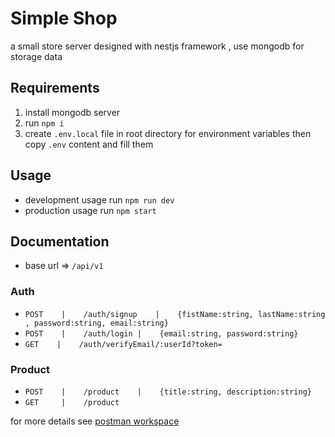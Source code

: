 # Simple Shop
a small store server designed with nestjs framework , use mongodb for storage data

## Requirements

1. install mongodb server
2. run `npm i`
3. create `.env.local` file in root directory for environment variables then copy `.env` content and fill them 


## Usage
- development usage run `npm run dev`
- production usage run `npm start` 

## Documentation
- base url => `/api/v1`
### Auth
- `POST    |    /auth/signup    |    {fistName:string, lastName:string , password:string, email:string} `
- `POST    |    /auth/login |    {email:string, password:string}`
- `GET    |    /auth/verifyEmail/:userId?token=`

### Product
- `POST    |    /product    |    {title:string, description:string}`
- `GET     |    /product`

for more details see [postman workspace](https://www.postman.com/vilibook/workspace/simple-shop/overview)